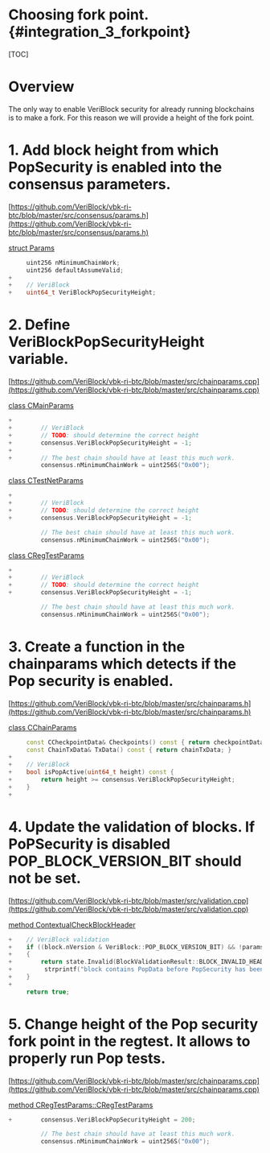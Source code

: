 # Choosing fork point. {#integration_3_forkpoint}

[TOC]

# Overview

The only way to enable VeriBlock security for already running blockchains is to make a fork. For this reason we will provide a height of the fork point.

# 1. Add block height from which PopSecurity is enabled into the consensus parameters.

[https://github.com/VeriBlock/vbk-ri-btc/blob/master/src/consensus/params.h](https://github.com/VeriBlock/vbk-ri-btc/blob/master/src/consensus/params.h)

[struct Params](https://github.com/VeriBlock/vbk-ri-btc/blob/master/src/consensus/params.h#L45)
```cpp
     uint256 nMinimumChainWork;
     uint256 defaultAssumeValid;
+
+    // VeriBlock
+    uint64_t VeriBlockPopSecurityHeight;
```

# 2. Define VeriBlockPopSecurityHeight variable.

[https://github.com/VeriBlock/vbk-ri-btc/blob/master/src/chainparams.cpp](https://github.com/VeriBlock/vbk-ri-btc/blob/master/src/chainparams.cpp)

[class CMainParams](https://github.com/VeriBlock/vbk-ri-btc/blob/master/src/chainparams.cpp#L71)
```cpp
+
+        // VeriBlock
+        // TODO: should determine the correct height
+        consensus.VeriBlockPopSecurityHeight = -1;
+
+        // The best chain should have at least this much work.
         consensus.nMinimumChainWork = uint256S("0x00");
```
[class CTestNetParams](https://github.com/VeriBlock/vbk-ri-btc/blob/master/src/chainparams.cpp#L154)
```cpp
+
+        // VeriBlock
+        // TODO: should determine the correct height
+        consensus.VeriBlockPopSecurityHeight = -1;

         // The best chain should have at least this much work.
         consensus.nMinimumChainWork = uint256S("0x00");
```
[class CRegTestParams](https://github.com/VeriBlock/vbk-ri-btc/blob/master/src/chainparams.cpp#L242)
```cpp
+
+        // VeriBlock
+        // TODO: should determine the correct height
+        consensus.VeriBlockPopSecurityHeight = -1;

         // The best chain should have at least this much work.
         consensus.nMinimumChainWork = uint256S("0x00");
```

# 3. Create a function in the chainparams which detects if the Pop security is enabled.

[https://github.com/VeriBlock/vbk-ri-btc/blob/master/src/chainparams.h](https://github.com/VeriBlock/vbk-ri-btc/blob/master/src/chainparams.h)

[class CChainParams](https://github.com/VeriBlock/vbk-ri-btc/blob/master/src/chainparams.h#L50)
```cpp
     const CCheckpointData& Checkpoints() const { return checkpointData; }
     const ChainTxData& TxData() const { return chainTxData; }
+
+    // VeriBlock
+    bool isPopActive(uint64_t height) const {
+        return height >= consensus.VeriBlockPopSecurityHeight;
+    }
+
```

# 4. Update the validation of blocks. If PoPSecurity is disabled POP_BLOCK_VERSION_BIT should not be set.

[https://github.com/VeriBlock/vbk-ri-btc/blob/master/src/validation.cpp](https://github.com/VeriBlock/vbk-ri-btc/blob/master/src/validation.cpp)

[method ContextualCheckBlockHeader](https://github.com/VeriBlock/vbk-ri-btc/blob/master/src/validation.cpp#L3524)
```cpp
+    // VeriBlock validation
+    if ((block.nVersion & VeriBlock::POP_BLOCK_VERSION_BIT) && !params.isPopActive(nHeight)) {
+    {
+        return state.Invalid(BlockValidationResult::BLOCK_INVALID_HEADER, strprintf("bad-pop-version(0x%08x)", block.nVersion),
+         strprintf("block contains PopData before PopSecurity has been enabled"));
+    }
+
     return true;
```

# 5. Change height of the Pop security fork point in the regtest. It allows to properly run Pop tests.

[https://github.com/VeriBlock/vbk-ri-btc/blob/master/src/chainparams.cpp](https://github.com/VeriBlock/vbk-ri-btc/blob/master/src/chainparams.cpp)

[method CRegTestParams::CRegTestParams](https://github.com/VeriBlock/vbk-ri-btc/blob/master/src/chainparams.cpp#L242)
```cpp
+        consensus.VeriBlockPopSecurityHeight = 200;

         // The best chain should have at least this much work.
         consensus.nMinimumChainWork = uint256S("0x00");
```